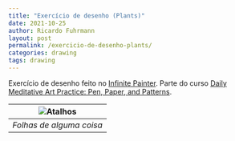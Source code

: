 ```yaml
---
title: "Exercício de desenho (Plants)"
date: 2021-10-25
author: Ricardo Fuhrmann
layout: post
permalink: /exercicio-de-desenho-plants/
categories: drawing
tags: drawing
---
```


Exercício de desenho feito no [Infinite Painter](https://www.infinitestudio.art/painter.php). Parte do curso [Daily Meditative Art Practice: Pen, Paper, and Patterns](https://www.skillshare.com/classes/Daily-Meditative-Art-Practice-Pen-Paper-and-Patterns/986731630/projects?via=custom-lists).

| ![Atalhos](/assets/images/exercicio-desenho/plants-1.png) |
|:--:|
| *Folhas de alguma coisa* |

